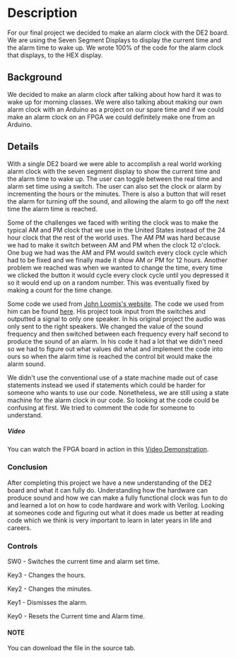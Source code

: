 # Description #

For our final project we decided to make an alarm clock with the DE2 board. We are using the Seven Segment Displays to display the current time and the alarm time to wake up. We wrote 100% of the code for the alarm clock that displays, to the HEX display.

## Background ##

We decided to make an alarm clock after talking about how hard it was to wake up for morning classes. We were also talking about making our own alarm clock with an Arduino as a project on our spare time and if we could make an alarm clock on an FPGA we could definitely make one from an Arduino.

## Details ##

With a single DE2 board we were able to accomplish a real world working alarm clock with the seven segment display to show the current time and the alarm time to wake up. The user can toggle between the real time and alarm set time using a switch. The user can also set the clock or alarm by incrementing the hours or the minutes. There is also a button that will reset the alarm for turning off the sound, and allowing the alarm to go off the next time the alarm time is reached.

Some of the challenges we faced with writing the clock was to make the typical AM and PM clock that we use in the United States instead of the 24 hour clock that the rest of the world uses. The AM PM was hard because we had to make it switch between AM and PM when the clock 12 o'clock. One bug we had was the AM and PM would switch every clock cycle which had to be fixed and we finally made it show AM or PM for 12 hours. Another problem we reached was when we wanted to change the time, every time we clicked the button it would cycle every clock cycle until you depressed it so it would end up on a random number. This was eventually fixed by making a count for the time change.

Some code we used from [John Loomis's website](http://www.johnloomis.org). The code we used from him can be found [here](http://www.johnloomis.org/digitallab/audio/audio3/audio3.html). His project took input from the switches and outputted a signal to only one speaker. In his original project the audio was only sent to the right speakers. We changed the value of the sound frequency and then switched between each frequency every half second to produce the sound of an alarm. In his code it had a lot that we didn't need so we had to figure out what values did what and implement the code into ours so when the alarm time is reached the control bit would make the alarm sound.

We didn't use the conventional use of a state machine made out of case statements instead we used if statements which could be harder for someone who wants to use our code. Nonetheless, we are still using a state machine for the alarm clock in our code. So looking at the code could be confusing at first. We tried to comment the code for someone to  understand.
##### Video #####
You can watch the FPGA board in action in this [Video Demonstration](http://www.youtube.com/watch?v=f2cwhybu53I).

### Conclusion ###
After completing this project we have a new understanding of the DE2 board and what it can fully do. Understanding how the hardware can produce sound and how we can make a fully functional clock was fun to do and learned a lot on how to code hardware and work with Verilog. Looking at someones code and figuring out what it does made us better at reading code which we think is very important to learn in later years in life and careers.


### Controls ###
SW0 - Switches the current time and alarm set time.

Key3 - Changes the hours.

Key2 - Changes the minutes.

Key1 - Dismisses the alarm.

Key0 - Resets the Current time and Alarm time.

#### NOTE ####
You can download the file in the source tab.